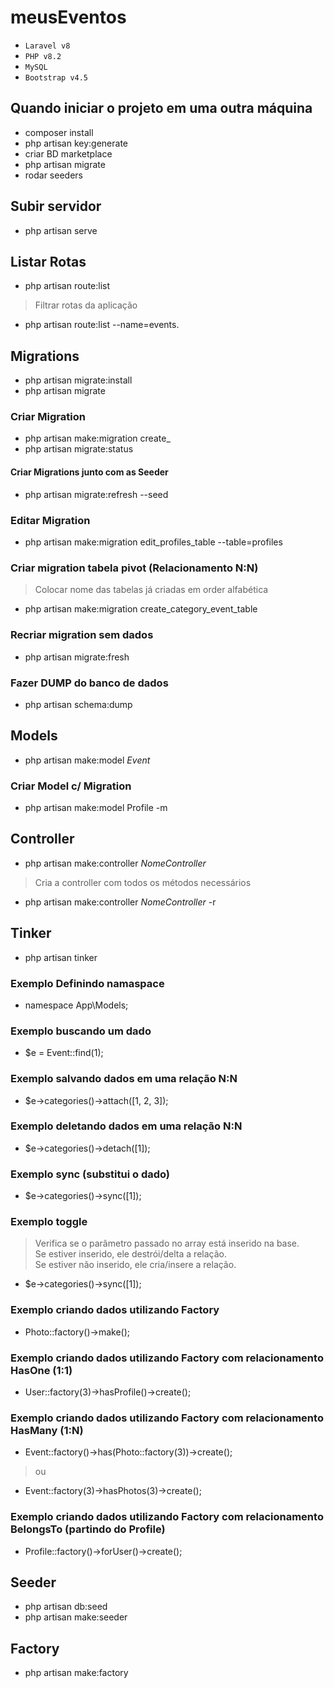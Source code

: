 # meusEventos

- `Laravel v8`
- `PHP v8.2`
- `MySQL`
- `Bootstrap v4.5`

## Quando iniciar o projeto em uma outra máquina
- composer install
- php artisan key:generate
- criar BD marketplace
- php artisan migrate
- rodar seeders

## Subir servidor
- php artisan serve

## Listar Rotas
- php artisan route:list

> Filtrar rotas da aplicação
- php artisan route:list --name=events.

## Migrations

- php artisan migrate:install
- php artisan migrate

### Criar Migration
- php artisan make:migration create_
- php artisan migrate:status

#### Criar Migrations junto com as Seeder
- php artisan migrate:refresh --seed

### Editar Migration
- php artisan make:migration edit_profiles_table --table=profiles

### Criar migration tabela pivot (Relacionamento N:N)
> Colocar nome das tabelas já criadas em order alfabética
- php artisan make:migration create_category_event_table

### Recriar migration sem dados
- php artisan migrate:fresh

### Fazer DUMP do banco de dados
- php artisan schema:dump

## Models
- php artisan make:model *Event* 

### Criar Model c/ Migration
- php artisan make:model Profile -m

## Controller
- php artisan make:controller *NomeController*

>Cria  a controller com todos os métodos necessários 
- php artisan make:controller *NomeController* -r

## Tinker
- php artisan tinker

### Exemplo Definindo namaspace
- namespace App\Models;

### Exemplo buscando um dado
- $e = Event::find(1);

### Exemplo salvando dados em uma relação N:N
- $e->categories()->attach([1, 2, 3]);

### Exemplo deletando dados em uma relação N:N
- $e->categories()->detach([1]);

### Exemplo sync (substitui o dado)
- $e->categories()->sync([1]);

### Exemplo toggle
> Verifica se o parâmetro passado no array está inserido na base.  
> Se estiver inserido, ele destrói/delta a relação.  
> Se estiver não inserido, ele cria/insere a relação.  
- $e->categories()->sync([1]);  

### Exemplo criando dados utilizando Factory
- Photo::factory()->make();  

### Exemplo criando dados utilizando Factory com relacionamento HasOne (1:1)
- User::factory(3)->hasProfile()->create();

### Exemplo criando dados utilizando Factory com relacionamento HasMany (1:N)
- Event::factory()->has(Photo::factory(3))->create();
> ou  
- Event::factory(3)->hasPhotos(3)->create();

### Exemplo criando dados utilizando Factory com relacionamento BelongsTo (partindo do Profile)
- Profile::factory()->forUser()->create();

## Seeder
- php artisan db:seed
- php artisan make:seeder

## Factory
- php artisan make:factory 